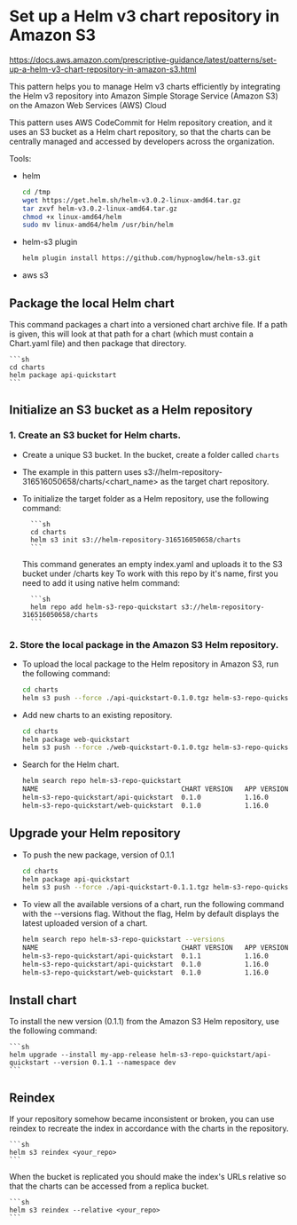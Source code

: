 # Set up a Helm v3 chart repository in Amazon S3

https://docs.aws.amazon.com/prescriptive-guidance/latest/patterns/set-up-a-helm-v3-chart-repository-in-amazon-s3.html

This pattern helps you to manage Helm v3 charts efficiently by integrating the Helm v3 repository into Amazon Simple Storage Service (Amazon S3) on the Amazon Web Services (AWS) Cloud

This pattern uses AWS CodeCommit for Helm repository creation, and it uses an S3 bucket as a Helm chart repository, so that the charts can be centrally managed and accessed by developers across the organization.

Tools:
- helm

    ```sh
    cd /tmp
    wget https://get.helm.sh/helm-v3.0.2-linux-amd64.tar.gz
    tar zxvf helm-v3.0.2-linux-amd64.tar.gz
    chmod +x linux-amd64/helm
    sudo mv linux-amd64/helm /usr/bin/helm
    ```

- helm-s3 plugin

    ```sh
    helm plugin install https://github.com/hypnoglow/helm-s3.git
    ```

- aws s3


## Package the local Helm chart

This command packages a chart into a versioned chart archive file. If a path is given, this will look at that path for a chart (which must contain a Chart.yaml file) and then package that directory.

    ```sh
    cd charts
    helm package api-quickstart
    ```
    

## Initialize an S3 bucket as a Helm repository

### 1. Create an S3 bucket for Helm charts.
- Create a unique S3 bucket. In the bucket, create a folder called `charts`
- The example in this pattern uses s3://helm-repository-316516050658/charts/<chart_name> as the target chart repository.
- To initialize the target folder as a Helm repository, use the following command:

        ```sh
        cd charts
        helm s3 init s3://helm-repository-316516050658/charts
        ```

    This command generates an empty index.yaml and uploads it to the S3 bucket under /charts key
    To work with this repo by it's name, first you need to add it using native helm command:

        ```sh
        helm repo add helm-s3-repo-quickstart s3://helm-repository-316516050658/charts
        ```
### 2. Store the local package in the Amazon S3 Helm repository.

- To upload the local package to the Helm repository in Amazon S3, run the following command:

    ```sh
    cd charts
    helm s3 push --force ./api-quickstart-0.1.0.tgz helm-s3-repo-quickstart
    ```

- Add new charts to an existing repository.  

    ```sh
    cd charts
    helm package web-quickstart
    helm s3 push --force ./web-quickstart-0.1.0.tgz helm-s3-repo-quickstart
    ```
- Search for the Helm chart.

    ```sh
    helm search repo helm-s3-repo-quickstart
    NAME                                    CHART VERSION   APP VERSION     DESCRIPTION                
    helm-s3-repo-quickstart/api-quickstart  0.1.0           1.16.0          A Helm chart for Kubernetes
    helm-s3-repo-quickstart/web-quickstart  0.1.0           1.16.0          A Helm chart for Kubernetes    
    ```

## Upgrade your Helm repository

- To push the new package, version of 0.1.1

    ```sh
    cd charts
    helm package api-quickstart
    helm s3 push --force ./api-quickstart-0.1.1.tgz helm-s3-repo-quickstart
    ```

- To view all the available versions of a chart, run the following command with the --versions flag. Without the flag, Helm by default displays the latest uploaded version of a chart.

    ```sh
    helm search repo helm-s3-repo-quickstart --versions
    NAME                                    CHART VERSION   APP VERSION     DESCRIPTION                
    helm-s3-repo-quickstart/api-quickstart  0.1.1           1.16.0          A Helm chart for Kubernetes
    helm-s3-repo-quickstart/api-quickstart  0.1.0           1.16.0          A Helm chart for Kubernetes
    helm-s3-repo-quickstart/web-quickstart  0.1.0           1.16.0          A Helm chart for Kubernetes    
    ```

## Install chart

To install the new version (0.1.1) from the Amazon S3 Helm repository, use the following command: 

    ```sh
    helm upgrade --install my-app-release helm-s3-repo-quickstart/api-quickstart --version 0.1.1 --namespace dev
    ```

## Reindex

If your repository somehow became inconsistent or broken, you can use reindex to recreate the index in accordance with the charts in the repository.

    ```sh
    helm s3 reindex <your_repo>
    ```

When the bucket is replicated you should make the index's URLs relative so that the charts can be accessed from a replica bucket.
    
    ```sh
    helm s3 reindex --relative <your_repo>
    ```
